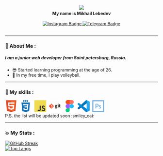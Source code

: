 <div id="header" align="center">
  <img src="https://media.giphy.com/media/jmGEQ5VPLOwao1ByTa/giphy.gif" width="200"/> 
</div>
<div align="center">
  <b>My name is Mikhail Lebedev</b>
</div>

<br>
<div id="badges" align="center">
  <a href="https://www.instagram.com/ml.lebedev/">
    <img src="https://img.shields.io/badge/Instagram-red?style=for-the-badge&logo=instagram&logoColor=white" alt="Instagram Badge"/>
  </a>
  <a href="https://t.me/Mihacik">
    <img src="https://img.shields.io/badge/Telegram-blue?style=for-the-badge&logo=telegram&logoColor=white" alt="Telegram Badge"/>
  </a>
  <br>
  <img src="https://komarev.com/ghpvc/?username=mike-lebedev&style=flat-square&color=blue" alt=""/>
</div>

---

### :speech_balloon: About Me :
##### I am a junior web developer from Saint petersburg, Russia.
- :sunglasses: Started learning programming at the age of 26.
- :handball_person: In my free time, i play volleyball.

---

### :muscle: My skills :
<div>
  <img src="https://github.com/devicons/devicon/blob/master/icons/html5/html5-original.svg" title="HTML5" alt="HTML" width="40" height="40"/>&nbsp;
  <img src="https://github.com/devicons/devicon/blob/master/icons/css3/css3-plain-wordmark.svg"  title="CSS3" alt="CSS" width="40" height="40"/>&nbsp;
  <img src="https://github.com/devicons/devicon/blob/master/icons/javascript/javascript-original.svg" title="JavaScript" alt="JavaScript" width="40" height="40"/>&nbsp;
  <img src="https://github.com/devicons/devicon/blob/master/icons/git/git-original-wordmark.svg" title="Git" alt="Git" width="40" height="40"/>&nbsp;
  <img src="https://github.com/devicons/devicon/blob/master/icons/figma/figma-original.svg" title="Figma" alt="Figma" width="40" height="40"/>&nbsp;
  <img src="https://github.com/devicons/devicon/blob/master/icons/vscode/vscode-original.svg" title="VSCode" alt="VSCode" width="40" height="40"/>&nbsp;
  <img src="https://github.com/devicons/devicon/blob/master/icons/photoshop/photoshop-line.svg" title="PS" alt="PS" width="40" height="40"/>&nbsp;
</div>
P.S. the list will be updated soon :smiley_cat:

---

### :boom: My Stats :

[![GitHub Streak](http://github-readme-streak-stats.herokuapp.com?user=mike-lebedev&theme=icegray&border_radius=20&hide_total_contributions=true)](https://git.io/streak-stats)
<br>
[![Top Langs](https://github-readme-stats.vercel.app/api/top-langs/?username=mike-lebedev&layout=compact&theme=vision-friendly-dark)](https://github.com/anuraghazra/github-readme-stats)



